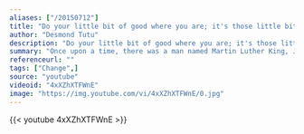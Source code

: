 ```yaml
---
aliases: ["/20150712"]
title: "Do your little bit of good where you are; it's those little bits of good put together that overwhelm the world."
author: "Desmond Tutu"
description: "Do your little bit of good where you are; it's those little bits of good put together that overwhelm the world. - Desmond Tutu quotes from GetInspired365.com"
summary: "Once upon a time, there was a man named Martin Luther King, Jr. He taught us that things won't always be awesome, but your response can be. Remember, things don't always have to be they are. We can change them! Kids can change them"
referenceurl: ""
tags: ["Change",]
source: "youtube"
videoid: "4xXZhXTFWnE"
image: "https://img.youtube.com/vi/4xXZhXTFWnE/0.jpg"
---
```


{{< youtube 4xXZhXTFWnE >}}
